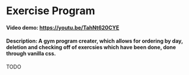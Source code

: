 # Exercise Program
#### Video demo: https://youtu.be/TahNt620CYE
#### Description: A gym program creater, which allows for ordering by day, deletion and checking off of exercsies which have been done, done through vanilla css.
TODO